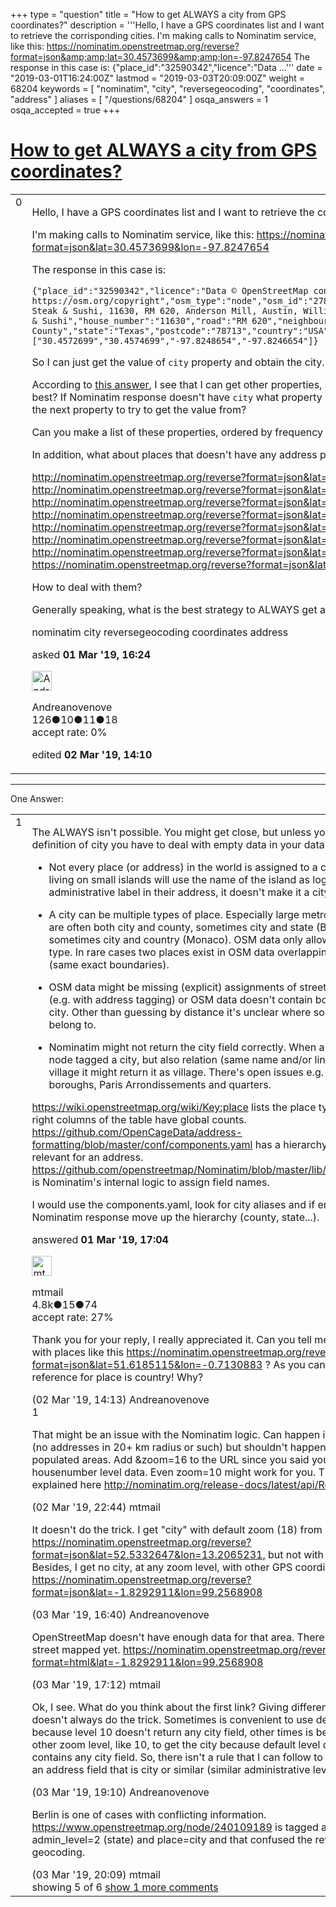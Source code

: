 +++
type = "question"
title = "How to get ALWAYS a city from GPS coordinates?"
description = '''Hello, I have a GPS coordinates list and I want to retrieve the corrisponding cities. I&#x27;m making calls to Nominatim service, like this: https://nominatim.openstreetmap.org/reverse?format=json&amp;amp;lat=30.4573699&amp;amp;lon=-97.8247654 The response in this case is: {&quot;place_id&quot;:&quot;32590342&quot;,&quot;licence&quot;:&quot;Data ...'''
date = "2019-03-01T16:24:00Z"
lastmod = "2019-03-03T20:09:00Z"
weight = 68204
keywords = [ "nominatim", "city", "reversegeocoding", "coordinates", "address" ]
aliases = [ "/questions/68204" ]
osqa_answers = 1
osqa_accepted = true
+++

<div class="headNormal">

# [How to get ALWAYS a city from GPS coordinates?](/questions/68204/how-to-get-always-a-city-from-gps-coordinates)

</div>

<div id="main-body">

<div id="askform">

<table id="question-table" style="width:100%;">
<colgroup>
<col style="width: 50%" />
<col style="width: 50%" />
</colgroup>
<tbody>
<tr>
<td style="width: 30px; vertical-align: top"><div class="vote-buttons">
<span id="post-68204-upvote" class="ajax-command post-vote up" rel="nofollow" title="I like this post (click again to cancel)"> </span>
<div id="post-68204-score" class="post-score" title="current number of votes">
0
</div>
<span id="post-68204-downvote" class="ajax-command post-vote down" rel="nofollow" title="I dont like this post (click again to cancel)"> </span> <span id="favorite-mark" class="ajax-command favorite-mark" rel="nofollow" title="mark/unmark this question as favorite (click again to cancel)"> </span>
<div id="favorite-count" class="favorite-count">
&#10;</div>
</div></td>
<td><div id="item-right">
<div class="question-body">
<p>Hello, I have a GPS coordinates list and I want to retrieve the corrisponding cities.</p>
<p>I'm making calls to Nominatim service, like this: <a href="https://nominatim.openstreetmap.org/reverse?format=json&amp;lat=30.4573699&amp;lon=-97.8247654">https://nominatim.openstreetmap.org/reverse?format=json&amp;lat=30.4573699&amp;lon=-97.8247654</a></p>
<p>The response in this case is:</p>
<pre><code>{&quot;place_id&quot;:&quot;32590342&quot;,&quot;licence&quot;:&quot;Data © OpenStreetMap contributors, ODbL 1.0. https://osm.org/copyright&quot;,&quot;osm_type&quot;:&quot;node&quot;,&quot;osm_id&quot;:&quot;2785042716&quot;,&quot;lat&quot;:&quot;30.4573699&quot;,&quot;lon&quot;:&quot;-97.8247654&quot;,&quot;display_name&quot;:&quot;Nagoya Steak &amp; Sushi, 11630, RM 620, Anderson Mill, Austin, Williamson County, Texas, 78713, USA&quot;,&quot;address&quot;:{&quot;restaurant&quot;:&quot;Nagoya Steak &amp; Sushi&quot;,&quot;house_number&quot;:&quot;11630&quot;,&quot;road&quot;:&quot;RM 620&quot;,&quot;neighbourhood&quot;:&quot;Anderson Mill&quot;,&quot;city&quot;:&quot;Austin&quot;,&quot;county&quot;:&quot;Williamson County&quot;,&quot;state&quot;:&quot;Texas&quot;,&quot;postcode&quot;:&quot;78713&quot;,&quot;country&quot;:&quot;USA&quot;,&quot;country_code&quot;:&quot;us&quot;},&quot;boundingbox&quot;:[&quot;30.4572699&quot;,&quot;30.4574699&quot;,&quot;-97.8248654&quot;,&quot;-97.8246654&quot;]}</code></pre>
<p>So I can just get the value of <code>city</code> property and obtain the city. What about getting the city when the response doesn't have <code>city</code> property?</p>
<p>According to <a href="https://help.openstreetmap.org/questions/61683/all-possible-fields-of-address-object">this answer</a>, I see that I can get other properties, such as <code>town</code>, <code>village</code>, <code>suburb</code>, <code>locality</code>, <code>hamlet</code> and so on... but what is the best? If Nominatim response doesn't have <code>city</code> what property should I look for? And if even that property doesn't appear what should be the next property to try to get the value from?</p>
<p>Can you make a list of these properties, ordered by frequency or relevance?</p>
<p>In addition, what about places that doesn't have any address property? Here is some examples:</p>
<p><a href="http://nominatim.openstreetmap.org/reverse?format=json&amp;lat=19.2954697&amp;lon=-99.1545323">http://nominatim.openstreetmap.org/reverse?format=json&amp;lat=19.2954697&amp;lon=-99.1545323</a> <a href="http://nominatim.openstreetmap.org/reverse?format=json&amp;lat=28.7146224&amp;lon=77.1577398">http://nominatim.openstreetmap.org/reverse?format=json&amp;lat=28.7146224&amp;lon=77.1577398</a> <a href="http://nominatim.openstreetmap.org/reverse?format=json&amp;lat=33.2038405&amp;lon=-96.7436876">http://nominatim.openstreetmap.org/reverse?format=json&amp;lat=33.2038405&amp;lon=-96.7436876</a> <a href="http://nominatim.openstreetmap.org/reverse?format=json&amp;lat=28.7131567&amp;lon=77.1466021">http://nominatim.openstreetmap.org/reverse?format=json&amp;lat=28.7131567&amp;lon=77.1466021</a> <a href="http://nominatim.openstreetmap.org/reverse?format=json&amp;lat=32.2327348&amp;lon=-81.4502764">http://nominatim.openstreetmap.org/reverse?format=json&amp;lat=32.2327348&amp;lon=-81.4502764</a> <a href="http://nominatim.openstreetmap.org/reverse?format=json&amp;lat=35.851869&amp;lon=-79.0196451">http://nominatim.openstreetmap.org/reverse?format=json&amp;lat=35.851869&amp;lon=-79.0196451</a> <a href="http://nominatim.openstreetmap.org/reverse?format=json&amp;lat=19.3709484&amp;lon=-99.1666932">http://nominatim.openstreetmap.org/reverse?format=json&amp;lat=19.3709484&amp;lon=-99.1666932</a> <a href="https://nominatim.openstreetmap.org/reverse?format=json&amp;lat=51.6185115&amp;lon=-0.7130883">https://nominatim.openstreetmap.org/reverse?format=json&amp;lat=51.6185115&amp;lon=-0.7130883</a></p>
<p>How to deal with them?</p>
<p>Generally speaking, what is the best strategy to ALWAYS get a city from GPS coordinates?</p>
</div>
<div id="question-tags" class="tags-container tags">
<span class="post-tag tag-link-nominatim" rel="tag" title="see questions tagged &#39;nominatim&#39;">nominatim</span> <span class="post-tag tag-link-city" rel="tag" title="see questions tagged &#39;city&#39;">city</span> <span class="post-tag tag-link-reversegeocoding" rel="tag" title="see questions tagged &#39;reversegeocoding&#39;">reversegeocoding</span> <span class="post-tag tag-link-coordinates" rel="tag" title="see questions tagged &#39;coordinates&#39;">coordinates</span> <span class="post-tag tag-link-address" rel="tag" title="see questions tagged &#39;address&#39;">address</span>
</div>
<div id="question-controls" class="post-controls">
&#10;</div>
<div class="post-update-info-container">
<div class="post-update-info post-update-info-user">
<p>asked <strong>01 Mar '19, 16:24</strong></p>
<img src="https://secure.gravatar.com/avatar/50334ab2e351e4f5af1917f7f6ef8dc8?s=32&amp;d=identicon&amp;r=g" class="gravatar" width="32" height="32" alt="Andreanovenove&#39;s gravatar image" />
<p><span>Andreanovenove</span><br />
<span class="score" title="126 reputation points">126</span><span title="10 badges"><span class="badge1">●</span><span class="badgecount">10</span></span><span title="11 badges"><span class="silver">●</span><span class="badgecount">11</span></span><span title="18 badges"><span class="bronze">●</span><span class="badgecount">18</span></span><br />
<span class="accept_rate" title="Rate of the user&#39;s accepted answers">accept rate:</span> <span title="Andreanovenove has no accepted answers">0%</span></p>
</div>
<div class="post-update-info post-update-info-edited">
<p><span> edited <strong>02 Mar '19, 14:10</strong> </span></p>
</div>
</div>
<div id="comments-container-68204" class="comments-container">
&#10;</div>
<div id="comment-tools-68204" class="comment-tools">
&#10;</div>
<div class="clear">
&#10;</div>
<div id="comment-68204-form-container" class="comment-form-container">
&#10;</div>
<div class="clear">
&#10;</div>
</div></td>
</tr>
</tbody>
</table>

------------------------------------------------------------------------

<div class="tabBar">

<span id="sort-top"></span>

<div class="headQuestions">

One Answer:

</div>

</div>

<span id="68206"></span>

<div id="answer-container-68206" class="answer accepted-answer">

<table style="width:100%;">
<colgroup>
<col style="width: 50%" />
<col style="width: 50%" />
</colgroup>
<tbody>
<tr>
<td style="width: 30px; vertical-align: top"><div class="vote-buttons">
<span id="post-68206-upvote" class="ajax-command post-vote up" rel="nofollow" title="I like this post (click again to cancel)"> </span>
<div id="post-68206-score" class="post-score" title="current number of votes">
1
</div>
<span id="post-68206-downvote" class="ajax-command post-vote down" rel="nofollow" title="I dont like this post (click again to cancel)"> </span> <span class="accept-answer on" rel="nofollow" title="Andreanovenove has selected this answer as the correct answer"> </span>
</div></td>
<td><div class="item-right">
<div class="answer-body">
<p>The ALWAYS isn't possible. You might get close, but unless you change the definition of city you have to deal with empty data in your data model.</p>
<ul>
<li><p>Not every place (or address) in the world is assigned to a city. People living on small islands will use the name of the island as logical administrative label in their address, it doesn't make it a city.</p></li>
<li><p>A city can be multiple types of place. Especially large metropolitan areas are often both city and county, sometimes city and state (Berlin), sometimes city and country (Monaco). OSM data only allows setting one type. In rare cases two places exist in OSM data overlapping each other (same exact boundaries).</p></li>
<li><p>OSM data might be missing (explicit) assignments of streets to their city (e.g. with address tagging) or OSM data doesn't contain boundaries of a city. Other than guessing by distance it's unclear where some houses belong to.</p></li>
<li><p>Nominatim might not return the city field correctly. When a place exists as node tagged a city, but also relation (same name and/or linked) tagged a village it might return it as village. There's open issues e.g. with London boroughs, Paris Arrondissements and quarters.</p></li>
</ul>
<p><a href="https://wiki.openstreetmap.org/wiki/Key:place">https://wiki.openstreetmap.org/wiki/Key:place</a> lists the place types and the right columns of the table have global counts. <a href="https://github.com/OpenCageData/address-formatting/blob/master/conf/components.yaml">https://github.com/OpenCageData/address-formatting/blob/master/conf/components.yaml</a> has a hierarchy of fields relevant for an address. <a href="https://github.com/openstreetmap/Nominatim/blob/master/lib/ClassTypes.php">https://github.com/openstreetmap/Nominatim/blob/master/lib/ClassTypes.php</a> is Nominatim's internal logic to assign field names.</p>
<p>I would use the components.yaml, look for city aliases and if empty in the Nominatim response move up the hierarchy (county, state...).</p>
</div>
<div class="answer-controls post-controls">
&#10;</div>
<div class="post-update-info-container">
<div class="post-update-info post-update-info-user">
<p>answered <strong>01 Mar '19, 17:04</strong></p>
<img src="https://secure.gravatar.com/avatar/96aad1e1801b7ea36fba50687924c935?s=32&amp;d=identicon&amp;r=g" class="gravatar" width="32" height="32" alt="mtmail&#39;s gravatar image" />
<p><span>mtmail</span><br />
<span class="score" title="4757 reputation points"><span>4.8k</span></span><span title="15 badges"><span class="silver">●</span><span class="badgecount">15</span></span><span title="74 badges"><span class="bronze">●</span><span class="badgecount">74</span></span><br />
<span class="accept_rate" title="Rate of the user&#39;s accepted answers">accept rate:</span> <span title="mtmail has 50 accepted answers">27%</span></p>
</div>
</div>
<div id="comments-container-68206" class="comments-container">
<span id="68219"></span>
<div id="comment-68219" class="comment">
<div id="post-68219-score" class="comment-score">
&#10;</div>
<div class="comment-text">
<p>Thank you for your reply, I really appreciated it. Can you tell me what is wrong with places like this <a href="https://nominatim.openstreetmap.org/reverse?format=json&amp;lat=51.6185115&amp;lon=-0.7130883">https://nominatim.openstreetmap.org/reverse?format=json&amp;lat=51.6185115&amp;lon=-0.7130883</a> ? As you can see the only reference for place is country! Why?</p>
</div>
<div id="comment-68219-info" class="comment-info">
<span class="comment-age">(02 Mar '19, 14:13)</span> <span class="comment-user userinfo">Andreanovenove</span>
</div>
</div>
<span id="68220"></span>
<div id="comment-68220" class="comment">
<div id="post-68220-score" class="comment-score">
1
</div>
<div class="comment-text">
<p>That might be an issue with the Nominatim logic. Can happen in remote areas (no addresses in 20+ km radius or such) but shouldn't happen in dense populated areas. Add &amp;zoom=16 to the URL since you said you don't need housenumber level data. Even zoom=10 might work for you. The parameter is explained here <a href="http://nominatim.org/release-docs/latest/api/Reverse/">http://nominatim.org/release-docs/latest/api/Reverse/</a></p>
</div>
<div id="comment-68220-info" class="comment-info">
<span class="comment-age">(02 Mar '19, 22:44)</span> <span class="comment-user userinfo">mtmail</span>
</div>
</div>
<span id="68232"></span>
<div id="comment-68232" class="comment">
<div id="post-68232-score" class="comment-score">
&#10;</div>
<div class="comment-text">
<p>It doesn't do the trick. I get "city" with default zoom (18) from here <a href="https://nominatim.openstreetmap.org/reverse?format=json&amp;lat=52.5332647&amp;lon=13.2065231,">https://nominatim.openstreetmap.org/reverse?format=json&amp;lat=52.5332647&amp;lon=13.2065231,</a> but not with zoom 10. Besides, I get no city, at any zoom level, with other GPS coordinates, like this <a href="https://nominatim.openstreetmap.org/reverse?format=json&amp;lat=-1.8292911&amp;lon=99.2568908">https://nominatim.openstreetmap.org/reverse?format=json&amp;lat=-1.8292911&amp;lon=99.2568908</a></p>
</div>
<div id="comment-68232-info" class="comment-info">
<span class="comment-age">(03 Mar '19, 16:40)</span> <span class="comment-user userinfo">Andreanovenove</span>
</div>
</div>
<span id="68234"></span>
<div id="comment-68234" class="comment">
<div id="post-68234-score" class="comment-score">
&#10;</div>
<div class="comment-text">
<p>OpenStreetMap doesn't have enough data for that area. There isn't even a street mapped yet. <a href="https://nominatim.openstreetmap.org/reverse?format=html&amp;lat=-1.8292911&amp;lon=99.2568908">https://nominatim.openstreetmap.org/reverse?format=html&amp;lat=-1.8292911&amp;lon=99.2568908</a></p>
</div>
<div id="comment-68234-info" class="comment-info">
<span class="comment-age">(03 Mar '19, 17:12)</span> <span class="comment-user userinfo">mtmail</span>
</div>
</div>
<span id="68235"></span>
<div id="comment-68235" class="comment">
<div id="post-68235-score" class="comment-score">
&#10;</div>
<div class="comment-text">
<p>Ok, I see. What do you think about the first link? Giving different zoom level doesn't always do the trick. Sometimes is convenient to use default zoom because level 10 doesn't return any city field, other times is better to use other zoom level, like 10, to get the city because default level doesn't contains any city field. So, there isn't a rule that I can follow to retrieve always an address field that is city or similar (similar administrative level).</p>
</div>
<div id="comment-68235-info" class="comment-info">
<span class="comment-age">(03 Mar '19, 19:10)</span> <span class="comment-user userinfo">Andreanovenove</span>
</div>
</div>
<span id="68236"></span>
<div id="comment-68236" class="comment not_top_scorer">
<div id="post-68236-score" class="comment-score">
&#10;</div>
<div class="comment-text">
<p>Berlin is one of cases with conflicting information. <a href="https://www.openstreetmap.org/node/240109189">https://www.openstreetmap.org/node/240109189</a> is tagged as both admin_level=2 (state) and place=city and that confused the reverse geocoding.</p>
</div>
<div id="comment-68236-info" class="comment-info">
<span class="comment-age">(03 Mar '19, 20:09)</span> <span class="comment-user userinfo">mtmail</span>
</div>
</div>
</div>
<div id="comment-tools-68206" class="comment-tools">
<span class="comments-showing"> showing 5 of 6 </span> <a href="#" class="show-all-comments-link">show 1 more comments</a>
</div>
<div class="clear">
&#10;</div>
<div id="comment-68206-form-container" class="comment-form-container">
&#10;</div>
<div class="clear">
&#10;</div>
</div></td>
</tr>
</tbody>
</table>

</div>

<div class="paginator-container-left">

</div>

</div>

</div>

